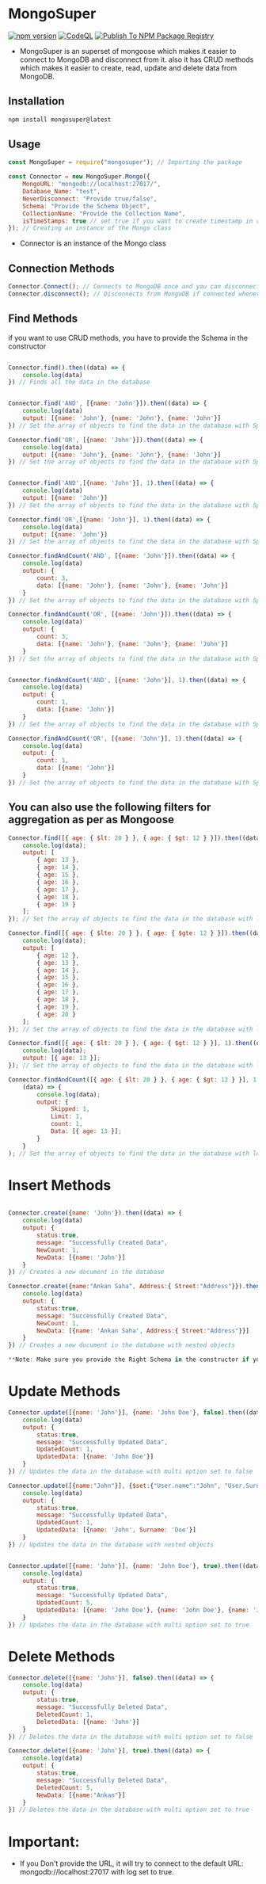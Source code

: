 # MongoSuper

[![npm version](https://badge.fury.io/js/mongosuper.svg)](https://badge.fury.io/js/mongosuper)
[![CodeQL](https://github.com/AnkanSaha/MongoSuper/actions/workflows/github-code-scanning/codeql/badge.svg)](https://github.com/AnkanSaha/MongoSuper/actions/workflows/github-code-scanning/codeql)
[![Publish To NPM Package Registry](https://github.com/AnkanSaha/MongoSuper/actions/workflows/npm-publish.yml/badge.svg)](https://github.com/AnkanSaha/MongoSuper/actions/workflows/npm-publish.yml)

-   MongoSuper is an superset of mongoose which makes it easier to connect to MongoDB and disconnect from it. also it has CRUD methods which makes it easier to create, read, update and delete data from MongoDB.

## Installation

```bash
npm install mongosuper@latest

```

## Usage

```javascript
const MongoSuper = require("mongosuper"); // Importing the package

const Connector = new MongoSuper.Mongo({
    MongoURL: "mongodb://localhost:27017/",
    Database_Name: "test",
    NeverDisconnect: "Provide true/false",
    Schema: "Provide the Schema Object",
    CollectionName: "Provide the Collection Name",
    isTimeStamps: true // set true if you want to create timestamp in record
}); // Creating an instance of the Mongo class
```

-   Connector is an instance of the Mongo class

## Connection Methods

```javascript
Connector.Connect(); // Connects to MongoDB once and you can disconnect using Connector.disconnect()
Connector.disconnect(); // Disconnects from MongoDB if connected whenever you want (Only works when you pass NeverDisconnect as false in the constructor)
```

## Find Methods

if you want to use CRUD methods, you have to provide the Schema in the constructor

```javascript

Connector.find().then((data) => {
    console.log(data)
}) // Finds all the data in the database


Connector.find('AND', [{name: 'John'}]).then((data) => {
    console.log(data)
    output: [{name: 'John'}, {name: 'John'}, {name: 'John'}]
}) // Set the array of objects to find the data in the database with Specific Filter with AND operator

Connector.find('OR', [{name: 'John'}]).then((data) => {
    console.log(data)
    output: [{name: 'John'}, {name: 'John'}, {name: 'John'}]
}) // Set the array of objects to find the data in the database with Specific Filter with OR operator


Connector.find('AND',[{name: 'John'}], 1).then((data) => {
    console.log(data)
    output: [{name: 'John'}]
}) // Set the array of objects to find the data in the database with Specific Filter and Limit with AND operator

Connector.find('OR',[{name: 'John'}], 1).then((data) => {
    console.log(data)
    output: [{name: 'John'}]
}) // Set the array of objects to find the data in the database with Specific Filter and Limit with OR operator

Connector.findAndCount('AND', [{name: 'John'}]).then((data) => {
    console.log(data)
    output: {
        count: 3,
        data: [{name: 'John'}, {name: 'John'}, {name: 'John'}]
    }
}) // Set the array of objects to find the data in the database with Specific Filter and Count with AND operator

Connector.findAndCount('OR', [{name: 'John'}]).then((data) => {
    console.log(data)
    output: {
        count: 3,
        data: [{name: 'John'}, {name: 'John'}, {name: 'John'}]
    }
}) // Set the array of objects to find the data in the database with Specific Filter and Count with OR operator


Connector.findAndCount('AND', [{name: 'John'}], 1).then((data) => {
    console.log(data)
    output: {
        count: 1,
        data: [{name: 'John'}]
    }
}) // Set the array of objects to find the data in the database with Specific Filter, Count and Limit with AND operator

Connector.findAndCount('OR', [{name: 'John'}], 1).then((data) => {
    console.log(data)
    output: {
        count: 1,
        data: [{name: 'John'}]
    }
}) // Set the array of objects to find the data in the database with Specific Filter, Count and Limit with OR operator

```

## You can also use the following filters for aggregation as per as Mongoose

```javascript
Connector.find([{ age: { $lt: 20 } }, { age: { $gt: 12 } }]).then((data) => {
    console.log(data);
    output: [
        { age: 13 },
        { age: 14 },
        { age: 15 },
        { age: 16 },
        { age: 17 },
        { age: 18 },
        { age: 19 }
    ];
}); // Set the array of objects to find the data in the database with less than and greater than filter

Connector.find([{ age: { $lte: 20 } }, { age: { $gte: 12 } }]).then((data) => {
    console.log(data);
    output: [
        { age: 12 },
        { age: 13 },
        { age: 14 },
        { age: 15 },
        { age: 16 },
        { age: 17 },
        { age: 18 },
        { age: 19 },
        { age: 20 }
    ];
}); // Set the array of objects to find the data in the database with less than or equal to and greater than or equal to filter

Connector.find([{ age: { $lt: 20 } }, { age: { $gt: 12 } }], 1).then((data) => {
    console.log(data);
    output: [{ age: 13 }];
}); // Set the array of objects to find the data in the database with less than and greater than filter and Limit

Connector.findAndCount([{ age: { $lt: 20 } }, { age: { $gt: 12 } }], 1, 1).then(
    (data) => {
        console.log(data);
        output: {
            Skipped: 1,
            Limit: 1,
            count: 1,
            Data: [{ age: 13 }];
        }
    }
); // Set the array of objects to find the data in the database with less than and greater than filter, Limit with skip
```

# Insert Methods

```javascript

Connector.create({name: 'John'}).then((data) => {
    console.log(data)
    output: {
        status:true,
        message: "Successfully Created Data",
        NewCount: 1,
        NewData: [{name: 'John'}]
    }
}) // Creates a new document in the database

Connector.create({name:"Ankan Saha", Address:{ Street:"Address"}}).then((data) => {
    console.log(data)
    output: {
        status:true,
        message: "Successfully Created Data",
        NewCount: 1,
        NewData: [{name: 'Ankan Saha', Address:{ Street:"Address"}}]
    }
}) // Creates a new document in the database with nested objects

**Note: Make sure you provide the Right Schema in the constructor if you want to use the create method**

```

# Update Methods

```javascript
Connector.update([{name: 'John'}], {name: 'John Doe'}, false).then((data) => {
    console.log(data)
    output: {
        status:true,
        message: "Successfully Updated Data",
        UpdatedCount: 1,
        UpdatedData: [{name: 'John Doe'}]
    }
}) // Updates the data in the database with multi option set to false

Connector.update([{name:"John"}], {$set:{"User.name":"John", "User.Surname":"Doe"}}, false).then((data) => {
    console.log(data)
    output: {
        status:true,
        message: "Successfully Updated Data",
        UpdatedCount: 1,
        UpdatedData: [{name: 'John', Surname: 'Doe'}]
    }
}) // Updates the data in the database with nested objects


Connector.update([{name: 'John'}], {name: 'John Doe'}, true).then((data) => {
    console.log(data)
    output: {
        status:true,
        message: "Successfully Updated Data",
        UpdatedCount: 5,
        UpdatedData: [{name: 'John Doe'}, {name: 'John Doe'}, {name: 'John Doe'}, {name: 'John Doe'}, {name: 'John Doe'}]
    }
}) // Updates the data in the database with multi option set to true

```

# Delete Methods

```javascript
Connector.delete([{name: 'John'}], false).then((data) => {
    console.log(data)
    output: {
        status:true,
        message: "Successfully Deleted Data",
        DeletedCount: 1,
        DeletedData: [{name: 'John'}]
    }
}) // Deletes the data in the database with multi option set to false

Connector.delete([{name: 'John'}], true).then((data) => {
    console.log(data)
    output: {
        status:true,
        message: "Successfully Deleted Data",
        DeletedCount: 5,
        NewData: [{name:"Ankan"}]
    }
}) // Deletes the data in the database with multi option set to true

```

# Important:

-   If you Don't provide the URL, it will try to connect to the default URL: mongodb://localhost:27017 with log set to true.
